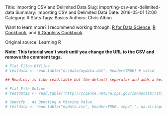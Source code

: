 Title: Importing CSV and Delimited Data
Slug: importing-csv-and-delimited-data
Summary: Importing CSV and Delimited Data
Date: 2016-05-01 12:00
Category: R Stats
Tags: Basics
Authors: Chris Albon

Want to learn more? I recommend working through: [R for Data Science](http://amzn.to/2myxnhi), [R Cookbook](http://amzn.to/2lF6hkb), and [R Graphics Cookbook](http://amzn.to/2m0fcPL).

Original source: Learning R

**Note: This tutorial won't work until you change the URL to the CSV and remove the comment tags.**


```R
# Flat Files Offline
# testdata <- read.table("d:/data/mydata.dat", header=TRUE) # valid
```


```R
## Read.csv is like read.table but the default seperator and adds a header
```


```R
# Flat File Online
# testdata2 <- read.table("http://science.nature.nps.gov/im/monitor/stats/R/data/ MyData.csv", header=TRUE, sep=",")
```


```R
# Specify . As Denoting A Missing Value
# testdata <- read.table("mydata.csv", header=TRUE, sep=",", na.strings=".")
```
